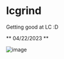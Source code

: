 # lcgrind
Getting good at LC :D

** 04/22/2023 **

![image](https://user-images.githubusercontent.com/65876219/233819911-a00756ec-35e1-4364-bc14-ad4fc8d307bd.png)
